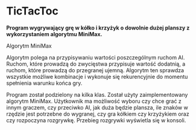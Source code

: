 # TicTacToc

<b>Program wygrywający grę w kółko i krzyżyk o dowolnie dużej planszy z wykorzystaniem algorytmu MiniMax.</b>

Algorytm MiniMax

Algorytm polega na przypisywaniu wartości poszczególnym ruchom AI. Ruchom, które prowadzą do zwycięstwa przypisuje wartość dodatnią, a ruchom, które prowadzą do przegranej ujemną. Algorytm ten sprawdza wszystkie możliwe kombinacje i wykonuje się rekurencyjnie do momentu spełnienia warunku końca gry.

Program został podzielony na kilka klas. Został użyty zaimplementowany algorytm MiniMax. Użytkownik ma możliwość wyboru czy chce grać z innym graczem, czy przeciwko AI, jak duża będzie plansza, ile znaków w rzędzie jest potrzebne do wygranej, czy gra kółkiem czy krzyżykiem oraz czy rozpoczyna rozgrywkę. Przebieg rozgrywki wyświetla się w konsoli. 
